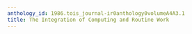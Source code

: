 ```yaml
---
anthology_id: 1986.tois_journal-ir0anthology0volumeA4A3.1
title: The Integration of Computing and Routine Work
---
```

